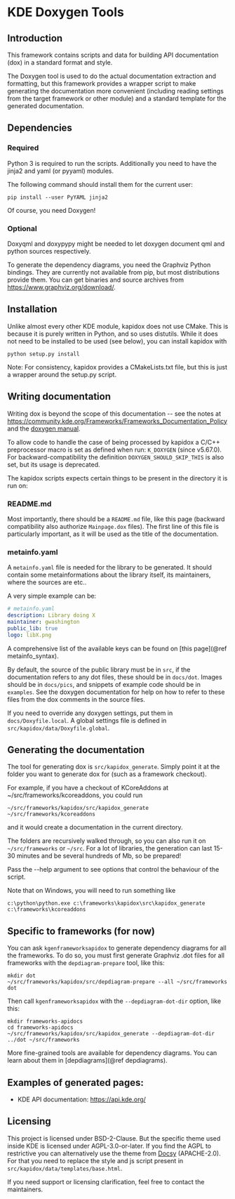 # KDE Doxygen Tools

## Introduction

This framework contains scripts and data for building API documentation (dox) in
a standard format and style.

The Doxygen tool is used to do the actual documentation extraction and
formatting, but this framework provides a wrapper script to make generating the
documentation more convenient (including reading settings from the target
framework or other module) and a standard template for the generated
documentation.


## Dependencies

### Required
Python 3 is required to run the scripts. Additionally you
need to have the jinja2 and yaml (or pyyaml) modules.

The following command should install them for the current user:

    pip install --user PyYAML jinja2

Of course, you need Doxygen!

### Optional
Doxyqml and doxypypy might be needed to let doxygen document qml
and python sources respectively.

To generate the dependency diagrams, you need the Graphviz Python bindings.
They are currently not available from pip, but most distributions provide them.
You can get binaries and source archives from
<https://www.graphviz.org/download/>.

## Installation

Unlike almost every other KDE module, kapidox does not use CMake.  This is
because it is purely written in Python, and so uses distutils.  While it does
not need to be installed to be used (see below), you can install kapidox with

    python setup.py install

Note: For consistency, kapidox provides a CMakeLists.txt file, but this is just
a wrapper around the setup.py script.


## Writing documentation

Writing dox is beyond the scope of this documentation -- see the notes at
<https://community.kde.org/Frameworks/Frameworks_Documentation_Policy> and the [doxygen
manual](https://doxygen.nl/manual/docblocks.html).

To allow code to handle the case of being processed by kapidox a C/C++ preprocessor macro
is set as defined when run: `K_DOXYGEN` (since v5.67.0).
For backward-compatibility the definition `DOXYGEN_SHOULD_SKIP_THIS` is also set, but
its usage is deprecated.

The kapidox scripts expects certain things to be present in the directory it is
run on:

### README.md
Most importantly, there should be a `README.md` file, like this page (backward
compatibility also authorize `Mainpage.dox` files).  The first line of this file
is particularly important, as it will be used as the title of the documentation.

### metainfo.yaml
A `metainfo.yaml` file is needed for the library to be generated. It should
contain some metainformations about the library itself, its maintainers, where
the sources are etc..

A very simple example can be:

```yaml
# metainfo.yaml
description: Library doing X
maintainer: gwashington
public_lib: true
logo: libX.png
```

A comprehensive list of the available keys can be found on
[this page](@ref metainfo_syntax).

By default, the source of the public library must be in `src`, if the
documentation refers to any dot files, these should be in `docs/dot`.
Images should be in `docs/pics`, and snippets of example code should be in
`examples`.  See the doxygen documentation for help on how to refer to these
files from the dox comments in the source files.

If you need to override any doxygen settings, put them in `docs/Doxyfile.local`.
A global settings file is defined in `src/kapidox/data/Doxyfile.global`.

## Generating the documentation

The tool for generating dox is `src/kapidox_generate`.  Simply point it at the
folder you want to generate dox for (such as a framework checkout).

For example, if you have a checkout of KCoreAddons at
~/src/frameworks/kcoreaddons, you could run

    ~/src/frameworks/kapidox/src/kapidox_generate ~/src/frameworks/kcoreaddons

and it would create a documentation in the current directory.

The folders are recursively walked through, so you can also run it on
`~/src/frameworks` or `~/src`. For a lot of libraries, the generation can last
15-30 minutes and be several hundreds of Mb, so be prepared!

Pass the --help argument to see options that control the behaviour of the
script.

Note that on Windows, you will need to run something like

    c:\python\python.exe c:\frameworks\kapidox\src\kapidox_generate c:\frameworks\kcoreaddons

## Specific to frameworks (for now)

You can ask `kgenframeworksapidox` to generate dependency diagrams for all the
frameworks.  To do so, you must first generate Graphviz .dot files for all
frameworks with the `depdiagram-prepare` tool, like this:

    mkdir dot
    ~/src/frameworks/kapidox/src/depdiagram-prepare --all ~/src/frameworks dot

Then call `kgenframeworksapidox` with the `--depdiagram-dot-dir` option, like
this:

    mkdir frameworks-apidocs
    cd frameworks-apidocs
    ~/src/frameworks/kapidox/src/kapidox_generate --depdiagram-dot-dir ../dot ~/src/frameworks

More fine-grained tools are available for dependency diagrams. You can learn
about them in [depdiagrams](@ref depdiagrams).


## Examples of generated pages:

- KDE API documentation: <https://api.kde.org/>

## Licensing 

This project is licensed under BSD-2-Clause. But the specific theme used inside KDE
is licensed under AGPL-3.0-or-later. If you find the AGPL to restrictive you can
alternatively use the theme from [Docsy](https://github.com/google/docsy) (APACHE-2.0).
For that you need to replace the style and js script present in `src/kapidox/data/templates/base.html`.

If you need support or licensing clarification, feel free to contact the maintainers.
